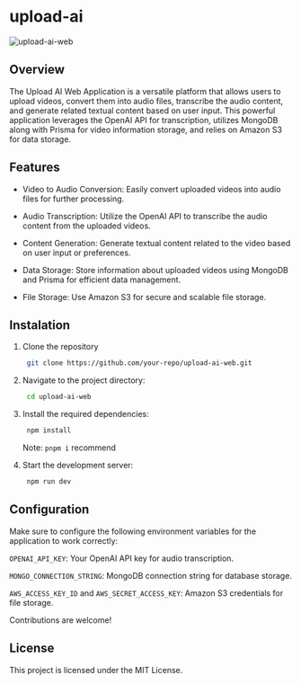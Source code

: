 # upload-ai

![upload-ai-web](https://github.com/brkscosta/upload-ai/assets/31209677/f163bcf4-fd3e-42e8-b8de-fcfd258fa618)

## Overview

The Upload AI Web Application is a versatile platform that allows users to upload videos, convert them into audio files, transcribe the audio content, and generate related textual content based on user input. This powerful application leverages the OpenAI API for transcription, utilizes MongoDB along with Prisma for video information storage, and relies on Amazon S3 for data storage.

## Features

- Video to Audio Conversion: Easily convert uploaded videos into audio files for further processing.

- Audio Transcription: Utilize the OpenAI API to transcribe the audio content from the uploaded videos.

- Content Generation: Generate textual content related to the video based on user input or preferences.

- Data Storage: Store information about uploaded videos using MongoDB and Prisma for efficient data management.

- File Storage: Use Amazon S3 for secure and scalable file storage.

## Instalation

1. Clone the repository
   ```bash
    git clone https://github.com/your-repo/upload-ai-web.git
   ```

2. Navigate to the project directory:
   ```bash
    cd upload-ai-web
   ```

3. Install the required dependencies:
   ```bash
    npm install
   ```
   Note: `pnpm i` recommend

4. Start the development server:
   ```bash
    npm run dev
   ```

## Configuration

Make sure to configure the following environment variables for the application to work correctly:

`OPENAI_API_KEY`: Your OpenAI API key for audio transcription.

`MONGO_CONNECTION_STRING`: MongoDB connection string for database storage.

`AWS_ACCESS_KEY_ID` and `AWS_SECRET_ACCESS_KEY`: Amazon S3 credentials for file storage.

Contributions are welcome!

## License

This project is licensed under the MIT License.
